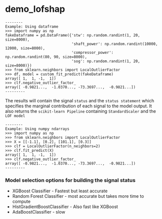 # demo_lofshap

    --------
    Example: Using dataframe
    >>> import numpy as np
    fakeDataframe = pd.DataFrame({'stw': np.random.randint(1, 20, size=8000),
                                  'shaft_power': np.random.randint(10000, 12000, size=8000),
                                  'compressor_power': np.random.randint(80, 90, size=8000),
                                  'sog': np.random.randint(1, 20, size=8000)})
    >>> from sklearn.neighbors import LocalOutlierFactor
    >>> df, model = custom_fit_predict(fakeDataframe)
    array([ 1,  1, -1,  1])
    >>> clf.negative_outlier_factor_
    array([ -0.9821...,  -1.0370..., -73.3697...,  -0.9821...])
    ---------

The results will contain the signal `status` and the `status statement` which specifies the marginal contribution of 
each signal to the model output. It also returns the `scikit-learn Pipeline` containing 
`StandardScaler` and the `LOF model`


    
    --------
    Example: Using numpy ndarrays 
    >>> import numpy as np
    >>> from sklearn.neighbors import LocalOutlierFactor
    >>> X = [[-1.1], [0.2], [101.1], [0.3]]
    >>> clf = LocalOutlierFactor(n_neighbors=2)
    >>> clf.fit_predict(X)
    array([ 1,  1, -1,  1])
    >>> clf.negative_outlier_factor_
    array([ -0.9821...,  -1.0370..., -73.3697...,  -0.9821...])
    ---------
    
### Model selection options for building the signal status
  - XGBoost Classifier - Fastest but least accurate
  - Random Forest Classifier - most accurate but takes more time to compute
  - HistGradientBoostClassifier - Also fast like XGBoost
  - AdaBoostClassifier - slow
